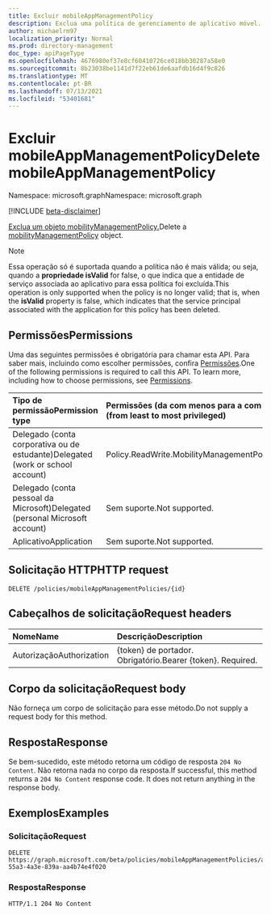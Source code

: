 ```yaml
---
title: Excluir mobileAppManagementPolicy
description: Exclua uma política de gerenciamento de aplicativo móvel.
author: michaelrm97
localization_priority: Normal
ms.prod: directory-management
doc_type: apiPageType
ms.openlocfilehash: 4676980ef37e8cf60410726ce018bb30287a58e0
ms.sourcegitcommit: 8b23038be1141d7f22eb61de6aafdb16d4f9c826
ms.translationtype: MT
ms.contentlocale: pt-BR
ms.lasthandoff: 07/13/2021
ms.locfileid: "53401681"
---
```

# <a name="delete-mobileappmanagementpolicy"></a><span data-ttu-id="7f8ac-103">Excluir mobileAppManagementPolicy</span><span class="sxs-lookup"><span data-stu-id="7f8ac-103">Delete mobileAppManagementPolicy</span></span>

<span data-ttu-id="7f8ac-104">Namespace: microsoft.graph</span><span class="sxs-lookup"><span data-stu-id="7f8ac-104">Namespace: microsoft.graph</span></span>

[!INCLUDE [beta-disclaimer](../../includes/beta-disclaimer.md)]

<span data-ttu-id="7f8ac-105">[Exclua um objeto mobilityManagementPolicy.](../resources/mobilitymanagementpolicy.md)</span><span class="sxs-lookup"><span data-stu-id="7f8ac-105">Delete a [mobilityManagementPolicy](../resources/mobilitymanagementpolicy.md) object.</span></span>

> [!NOTE]
> <span data-ttu-id="7f8ac-106">Essa operação só é suportada quando a política não é mais válida; ou seja, quando a **propriedade isValid** for false, o que indica que a entidade de serviço associada ao aplicativo para essa política foi excluída.</span><span class="sxs-lookup"><span data-stu-id="7f8ac-106">This operation is only supported when the policy is no longer valid; that is, when the **isValid** property is false, which indicates that the service principal associated with the application for this policy has been deleted.</span></span>

## <a name="permissions"></a><span data-ttu-id="7f8ac-107">Permissões</span><span class="sxs-lookup"><span data-stu-id="7f8ac-107">Permissions</span></span>

<span data-ttu-id="7f8ac-p101">Uma das seguintes permissões é obrigatória para chamar esta API. Para saber mais, incluindo como escolher permissões, confira [Permissões](/graph/permissions-reference).</span><span class="sxs-lookup"><span data-stu-id="7f8ac-p101">One of the following permissions is required to call this API. To learn more, including how to choose permissions, see [Permissions](/graph/permissions-reference).</span></span>

|<span data-ttu-id="7f8ac-110">Tipo de permissão</span><span class="sxs-lookup"><span data-stu-id="7f8ac-110">Permission type</span></span>|<span data-ttu-id="7f8ac-111">Permissões (da com menos para a com mais privilégios)</span><span class="sxs-lookup"><span data-stu-id="7f8ac-111">Permissions (from least to most privileged)</span></span>|
|:---|:---|
|<span data-ttu-id="7f8ac-112">Delegado (conta corporativa ou de estudante)</span><span class="sxs-lookup"><span data-stu-id="7f8ac-112">Delegated (work or school account)</span></span>|<span data-ttu-id="7f8ac-113">Policy.ReadWrite.MobilityManagement</span><span class="sxs-lookup"><span data-stu-id="7f8ac-113">Policy.ReadWrite.MobilityManagement</span></span>|
|<span data-ttu-id="7f8ac-114">Delegado (conta pessoal da Microsoft)</span><span class="sxs-lookup"><span data-stu-id="7f8ac-114">Delegated (personal Microsoft account)</span></span> | <span data-ttu-id="7f8ac-115">Sem suporte.</span><span class="sxs-lookup"><span data-stu-id="7f8ac-115">Not supported.</span></span>|
|<span data-ttu-id="7f8ac-116">Aplicativo</span><span class="sxs-lookup"><span data-stu-id="7f8ac-116">Application</span></span> | <span data-ttu-id="7f8ac-117">Sem suporte.</span><span class="sxs-lookup"><span data-stu-id="7f8ac-117">Not supported.</span></span>|

## <a name="http-request"></a><span data-ttu-id="7f8ac-118">Solicitação HTTP</span><span class="sxs-lookup"><span data-stu-id="7f8ac-118">HTTP request</span></span>

<!-- {
  "blockType": "ignored"
}
-->

``` http
DELETE /policies/mobileAppManagementPolicies/{id}
```

## <a name="request-headers"></a><span data-ttu-id="7f8ac-119">Cabeçalhos de solicitação</span><span class="sxs-lookup"><span data-stu-id="7f8ac-119">Request headers</span></span>

|<span data-ttu-id="7f8ac-120">Nome</span><span class="sxs-lookup"><span data-stu-id="7f8ac-120">Name</span></span>|<span data-ttu-id="7f8ac-121">Descrição</span><span class="sxs-lookup"><span data-stu-id="7f8ac-121">Description</span></span>|
|:---|:---|
|<span data-ttu-id="7f8ac-122">Autorização</span><span class="sxs-lookup"><span data-stu-id="7f8ac-122">Authorization</span></span>|<span data-ttu-id="7f8ac-p102">{token} de portador. Obrigatório.</span><span class="sxs-lookup"><span data-stu-id="7f8ac-p102">Bearer {token}. Required.</span></span>|

## <a name="request-body"></a><span data-ttu-id="7f8ac-125">Corpo da solicitação</span><span class="sxs-lookup"><span data-stu-id="7f8ac-125">Request body</span></span>

<span data-ttu-id="7f8ac-126">Não forneça um corpo de solicitação para esse método.</span><span class="sxs-lookup"><span data-stu-id="7f8ac-126">Do not supply a request body for this method.</span></span>

## <a name="response"></a><span data-ttu-id="7f8ac-127">Resposta</span><span class="sxs-lookup"><span data-stu-id="7f8ac-127">Response</span></span>

<span data-ttu-id="7f8ac-p103">Se bem-sucedido, este método retorna um código de resposta `204 No Content`. Não retorna nada no corpo da resposta.</span><span class="sxs-lookup"><span data-stu-id="7f8ac-p103">If successful, this method returns a `204 No Content` response code. It does not return anything in the response body.</span></span>

## <a name="examples"></a><span data-ttu-id="7f8ac-130">Exemplos</span><span class="sxs-lookup"><span data-stu-id="7f8ac-130">Examples</span></span>

### <a name="request"></a><span data-ttu-id="7f8ac-131">Solicitação</span><span class="sxs-lookup"><span data-stu-id="7f8ac-131">Request</span></span>

<!-- {
  "blockType": "request",
  "name": "delete_mobilitymanagementpolicy"
}
-->

``` http
DELETE https://graph.microsoft.com/beta/policies/mobileAppManagementPolicies/ab90bacf-55a3-4a3e-839a-aa4b74e4f020
```

### <a name="response"></a><span data-ttu-id="7f8ac-132">Resposta</span><span class="sxs-lookup"><span data-stu-id="7f8ac-132">Response</span></span>

<!-- {
  "blockType": "response",
  "truncated": true
}
-->

``` http
HTTP/1.1 204 No Content
```
